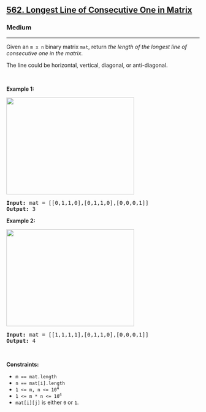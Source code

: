 <h2><a href="https://leetcode.com/problems/longest-line-of-consecutive-one-in-matrix/">562. Longest Line of Consecutive One in Matrix</a></h2><h3>Medium</h3><hr><div><p>Given an <code>m x n</code> binary matrix <code>mat</code>, return <em>the length of the longest line of consecutive one in the matrix</em>.</p>

<p>The line could be horizontal, vertical, diagonal, or anti-diagonal.</p>

<p>&nbsp;</p>
<p><strong class="example">Example 1:</strong></p>
<img alt="" src="https://assets.leetcode.com/uploads/2021/04/24/long1-grid.jpg" style="width: 333px; height: 253px;">
<pre style="position: relative;"><strong>Input:</strong> mat = [[0,1,1,0],[0,1,1,0],[0,0,0,1]]
<strong>Output:</strong> 3
<div class="open_grepper_editor" title="Edit &amp; Save To Grepper"></div></pre>

<p><strong class="example">Example 2:</strong></p>
<img alt="" src="https://assets.leetcode.com/uploads/2021/04/24/long2-grid.jpg" style="width: 333px; height: 253px;">
<pre style="position: relative;"><strong>Input:</strong> mat = [[1,1,1,1],[0,1,1,0],[0,0,0,1]]
<strong>Output:</strong> 4
<div class="open_grepper_editor" title="Edit &amp; Save To Grepper"></div></pre>

<p>&nbsp;</p>
<p><strong>Constraints:</strong></p>

<ul>
	<li><code>m == mat.length</code></li>
	<li><code>n == mat[i].length</code></li>
	<li><code>1 &lt;= m, n &lt;= 10<sup>4</sup></code></li>
	<li><code>1 &lt;= m * n &lt;= 10<sup>4</sup></code></li>
	<li><code>mat[i][j]</code> is either <code>0</code> or <code>1</code>.</li>
</ul>
</div>